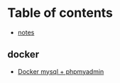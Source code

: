 # Table of contents

* [notes](README.md)

## docker

* [Docker mysql + phpmyadmin](docker/docker-mysql-+-phpmyadmin.md)
